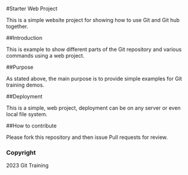 #Starter Web Project

This is a simple website project for showing how to use Git and Git hub together.

##Introduction

This is example to show different parts of the Git repository and various commands using a web project.

##Purpose

As stated above, the main purpose is to provide simple examples for Git training demos.

##Deployment

This is a simple, web project, deployment can be on any server or even local file system. 

##How to contribute

Please fork this repository and then issue Pull requests for review.

### Copyright

2023 Git Training 